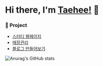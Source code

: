 # Hi there, I'm [Taehee!](https://godtaehee.github.io/) :wave:

### :page_with_curl: Project

- [스터디 웹페이지](https://wonderfulhuman.github.io/StudyProject/)
- [매장관리](https://github.com/AlbalogTeam)
- [블로그 만들어보기](https://wonderfulhuman.github.io/Portfolio/)


![Anurag's GitHub stats](https://github-readme-stats.vercel.app/api?username=godtaehee&show_icons=true&theme=vue)
